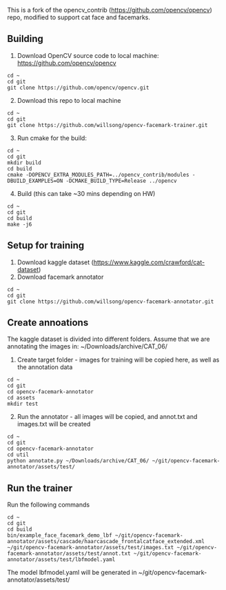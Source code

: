 This is a fork of the opencv_contrib (https://github.com/opencv/opencv) repo, modified to support cat face and facemarks.

## Building

1. Download OpenCV source code to local machine: https://github.com/opencv/opencv
```
cd ~
cd git
git clone https://github.com/opencv/opencv.git
```
2. Download this repo to local machine
```
cd ~
cd git
git clone https://github.com/willsong/opencv-facemark-trainer.git
```
3. Run cmake for the build:
```
cd ~
cd git
mkdir build
cd build
cmake -DOPENCV_EXTRA_MODULES_PATH=../opencv_contrib/modules -DBUILD_EXAMPLES=ON -DCMAKE_BUILD_TYPE=Release ../opencv
```
4. Build (this can take ~30 mins depending on HW)
```
cd ~
cd git
cd build
make -j6
```

## Setup for training

1. Download kaggle dataset (https://www.kaggle.com/crawford/cat-dataset)
2. Download facemark annotator
```
cd ~
cd git
git clone https://github.com/willsong/opencv-facemark-annotator.git
```

## Create annoations

The kaggle dataset is divided into different folders.
Assume that we are annotating the images in: ~/Downloads/archive/CAT_06/

1. Create target folder - images for training will be copied here, as well as the annotation data
```
cd ~
cd git
cd opencv-facemark-annotator
cd assets
mkdir test
```
2. Run the annotator - all images will be copied, and annot.txt and images.txt will be created
```
cd ~
cd git
cd opencv-facemark-annotator
cd util
python annotate.py ~/Downloads/archive/CAT_06/ ~/git/opencv-facemark-annotator/assets/test/
```

## Run the trainer

Run the following commands
```
cd ~
cd git
cd build
bin/example_face_facemark_demo_lbf ~/git/opencv-facemark-annotator/assets/cascade/haarcascade_frontalcatface_extended.xml ~/git/opencv-facemark-annotator/assets/test/images.txt ~/git/opencv-facemark-annotator/assets/test/annot.txt ~/git/opencv-facemark-annotator/assets/test/lbfmodel.yaml
```
The model lbfmodel.yaml will be generated in ~/git/opencv-facemark-annotator/assets/test/

